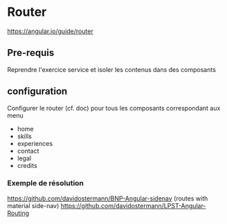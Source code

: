 # Router

https://angular.io/guide/router

## Pre-requis

Reprendre l'exercice service et isoler les contenus dans des composants

## configuration

Configurer le router (cf. doc) pour tous les composants correspondant aux menu

* home
* skills
* experiences
* contact
* legal
* credits

### Exemple de résolution

https://github.com/davidostermann/BNP-Angular-sidenav (routes with material side-nav)
https://github.com/davidostermann/LPST-Angular-Routing
